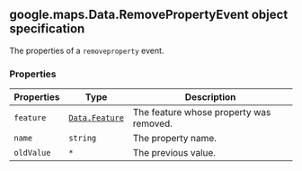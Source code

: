 <h2 id="Data.RemovePropertyEvent">
google.maps.Data.RemovePropertyEvent
object specification
</h2><p>The properties of a <code>removeproperty</code> event.</p><h3 id="devsite_header_55">Properties</h3><table summary="interface Data.RemovePropertyEvent - Properties" width="100%">
<thead>
<tr><th>Properties</th>
<th>Type</th>
<th>Description</th>
</tr></thead>
<tbody>
<tr>
<td><code>feature</code></td>
<td><code><a href="https://github.com/amenadiel/google-maps-documentation/blob/master/docs/google.maps.Data.Feature.md">Data.Feature</a></code></td>
<td>The feature whose property was removed.</td>
</tr>
<tr>
<td><code>name</code></td>
<td><code>string</code></td>
<td>The property name.</td>
</tr>
<tr>
<td><code>oldValue</code></td>
<td><code>*</code></td>
<td>The previous value.</td>
</tr>
</tbody>
</table>